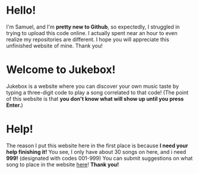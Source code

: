 # Hello!

I'm Samuel, and I'm **pretty new to Github**, so expectedly, I struggled in trying to upload this
code online. I actually spent near an hour to even realize my repositories are different. I hope 
you will appreciate this unfinished website of mine. Thank you!

# Welcome to Jukebox!

Jukebox is a website where you can discover your own music taste by typing a three-digit code
to play a song correlated to that code! (The point of this website is that **you don't know what will
show up until you press Enter.**)
 
# Help!

The reason I put this website here in the first place is because **I need your help finishing it!** You see, 
I only have about 30 songs on here, and i need **999!** (designated with codes 001-999) You can submit 
suggestions on what song to place in the website [here](https://docs.google.com/forms/d/e/1FAIpQLSc9p7y0z88382GU71aSNjH5WttpQM2jGFyM8wemxj8aIeMEJQ/viewform?usp=dialog)!
**Thank you!**
